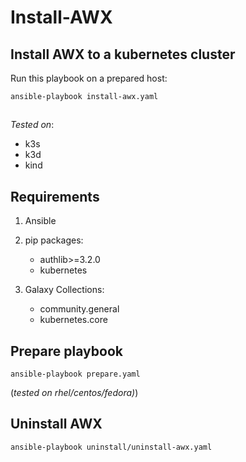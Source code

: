 # Install-AWX

## Install AWX to a kubernetes cluster

Run this playbook on a prepared host:

`ansible-playbook install-awx.yaml`
##


_Tested on_:
- k3s
- k3d
- kind

## Requirements
1. Ansible
2. pip packages: 
    - authlib>=3.2.0
    - kubernetes
    
3. Galaxy Collections:
    - community.general 
    - kubernetes.core

## Prepare playbook 

`ansible-playbook prepare.yaml`

(_tested on rhel/centos/fedora)_)

## Uninstall AWX

`ansible-playbook uninstall/uninstall-awx.yaml`
